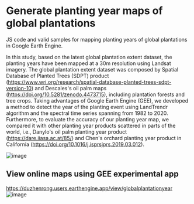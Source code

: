 # Generate planting year maps of global plantations
JS code and valid samples for mapping planting years of global plantations in Google Earth Engine.

In this study, based on the latest global plantation extent dataset, the planting years have been mapped at a 30m resolution using Landsat imagery. The global plantation extent dataset was composed by Spatial Database of Planted Trees (SDPT) product (https://www.wri.org/research/spatial-database-planted-trees-sdpt-version-10) and Descales's oil palm maps (https://doi.org/10.5281/zenodo.4473715), including plantation forests and tree crops. Taking advantages of Google Earth Engine (GEE), we developed a method to detect the year of the planting event using LandTrendr algorithm and the spectral time series spanning from 1982 to 2020. Furthermore, to evaluate the accuracy of our planting year map, we compared it with other planting year products scattered in parts of the world, i.e., Danylo's oil palm planting year product (https://dare.iiasa.ac.at/85/) and Chen's orchard planting year product in California (https://doi.org/10.1016/j.isprsjprs.2019.03.012).

![image](https://user-images.githubusercontent.com/24910927/119088299-0a164300-ba3b-11eb-84ea-e3a14c31c6a6.png)

## View online maps using GEE experimental app
https://duzhenrong.users.earthengine.app/view/globalplantationyear
![image](https://user-images.githubusercontent.com/24910927/119088385-2d40f280-ba3b-11eb-89a8-f7e836b5209b.png)



